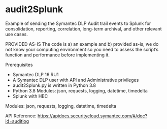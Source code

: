 # audit2Splunk
Example of sending the Symantec DLP Audit trail events to Splunk for consolidation, reporting, correlation, long-term archival, and other relevant use cases.

PROVIDED AS-IS
The code is a) an example and b) provided as-is, we do not know your computing environment so you need to assess the script’s function and performance before implementing it.

Prerequisites
- Symantec DLP 16 RU1
- A Symantec DLP user with API and Administrative privileges 
- audit2Splunk.py is written in Python 3.8
- Python 3.8 Modules: json, requests, logging, datetime, timedelta 
- Splunk with HEC 

Modules: json, requests, logging, datetime, timedelta 

API Reference:
https://apidocs.securitycloud.symantec.com/#/doc?id=auditlog
